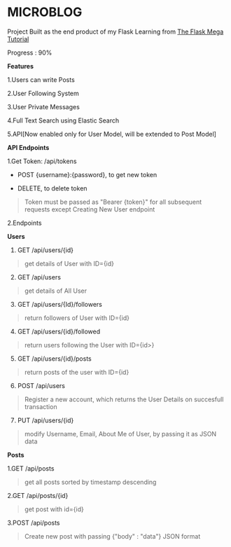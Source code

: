 # MICROBLOG
Project Built as the end product of my Flask Learning from [The Flask Mega Tutorial](https://blog.miguelgrinberg.com/post/the-flask-mega-tutorial-part-i-hello-world)

Progress : 90%

**Features**

1.Users can write Posts

2.User Following System

3.User Private Messages

4.Full Text Search using Elastic Search

5.API[Now enabled only for User Model, will be extended to Post Model]

**API Endpoints**

1.Get Token: /api/tokens

  * POST {username}:{password}, to get new token

  * DELETE, to delete token 

  >Token must be passed as "Bearer {token}" for all subsequent requests except Creating New User endpoint

2.Endpoints
  
  **Users**
  
  1. GET /api/users/{id}
  >get details of User with ID={id}
  2. GET /api/users
  >get details of All User
  3. GET /api/users/{Id}/followers
  >return followers of User with ID={id}
  4. GET /api/users/{id}/followed
  >return users following the User with ID={id>}
  5. GET /api/users/{id}/posts
  >return posts of the user with ID={id}
  6. POST /api/users
  >Register a new account, which returns the User Details on succesfull transaction
  7. PUT /api/users/{id}
  >modify Username, Email, About Me of User, by passing it as JSON data
 
  **Posts**
  
  1.GET /api/posts
  >get all posts sorted by timestamp descending
  
  2.GET /api/posts/{id}
  >get post with id={id}
  
  3.POST /api/posts
  >Create new post with passing {"body" : "data"} JSON format
